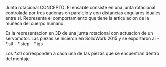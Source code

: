 Junta rotacional
CONCEPTO:
El ensable consiste en una junta rotacional controlada por tres cadenas
en paralelo y con distancias angulares iduales entre si.
Representa el comportamiento que tiene la articulacion de la
muñeca del cuerpo humano.

Es la representacion en 3D de una junta rotacional con actuacion de un servomotor.
Las piezas se hicieron en SolidWork 2015 y se exportaron a:
	- *.stl
	- *.step
	- *.igs

Los *.stl corresponden a cada una de las piezas que se encuentran dentro
del montaje.

